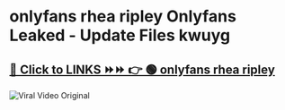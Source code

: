 
 # onlyfans rhea ripley Onlyfans Leaked - Update Files kwuyg

## <h2><a href="https://clipsfans.com/onlyfans_rhea_ripley&ref=git">🔗 Click to LINKS ⏩⏩ 👉 🟢 onlyfans rhea ripley </a></h2>

<a href="https://clipsfans.com/onlyfans_rhea_ripley&ref=git" rel="nofollow" data-target="animated-image.originalLink"><img src="https://i.ibb.co.com/xMMVF88/686577567.gif" alt="Viral Video Original" style="max-width: 100%; display: inline-block;" data-target="animated-image.originalImage"></a>

